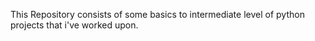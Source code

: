 This Repository consists of some basics to intermediate level of python projects that i've worked upon. 